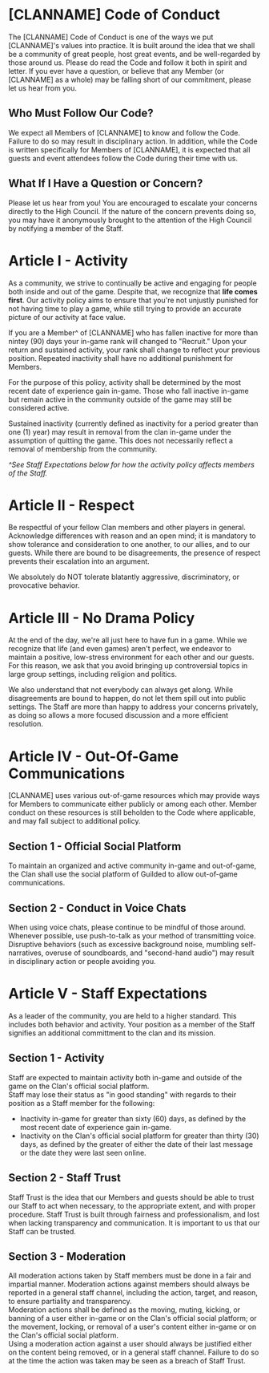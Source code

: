 # [CLANNAME] Code of Conduct
The [CLANNAME] Code of Conduct is one of the ways we put [CLANNAME]'s values into practice. It is built around the idea that we shall be a community of great people, host great events, and be well-regarded by those around us. Please do read the Code and follow it both in spirit and letter. If you ever have a question, or believe that any Member (or [CLANNAME] as a whole) may be falling short of our commitment, please let us hear from you.

## Who Must Follow Our Code?
We expect all Members of [CLANNAME] to know and follow the Code. Failure to do so may result in disciplinary action. In addition, while the Code is written specifically for Members of [CLANNAME], it is expected that all guests and event attendees follow the Code during their time with us.

## What If I Have a Question or Concern?
Please let us hear from you! You are encouraged to escalate your concerns directly to the High Council. If the nature of the concern prevents doing so, you may have it anonymously brought to the attention of the High Council by notifying a member of the Staff.

# Article I - Activity
As a community, we strive to continually be active and engaging for people both inside and out of the game. Despite that, we recognize that **life comes first**. Our activity policy aims to ensure that you're not unjustly punished for not having time to play a game, while still trying to provide an accurate picture of our activity at face value.  

If you are a Member^ of [CLANNAME] who has fallen inactive for more than nintey (90) days your in-game rank will changed to "Recruit." Upon your return and sustained activity, your rank shall change to reflect your previous position. Repeated inactivity shall have no additional punishment for Members.  

For the purpose of this policy, activity shall be determined by the most recent date of experience gain in-game. Those who fall inactive in-game but remain active in the community outside of the game may still be considered active.  

Sustained inactivity (currently defined as inactivity for a period greater than one (1) year) may result in removal from the clan in-game under the assumption of quitting the game. This does not necessarily reflect a removal of membership from the community.  

*^See Staff Expectations below for how the activity policy affects members of the Staff.*

# Article II - Respect
Be respectful of your fellow Clan members and other players in general. Acknowledge differences with reason and an open mind; it is mandatory to show tolerance and consideration to one another, to our allies, and to our guests. While there are bound to be disagreements, the presence of respect prevents their escalation into an argument.   

We absolutely do NOT tolerate blatantly aggressive, discriminatory, or provocative behavior.

# Article III - No Drama Policy
At the end of the day, we're all just here to have fun in a game. While we recognize that life (and even games) aren't perfect, we endeavor to maintain a positive, low-stress environment for each other and our guests. For this reason, we ask that you avoid bringing up controversial topics in large group settings, including religion and politics.  

We also understand that not everybody can always get along. While disagreements are bound to happen, do not let them spill out into public settings. The Staff are more than happy to address your concerns privately, as doing so allows a more focused discussion and a more efficient resolution.

# Article IV - Out-Of-Game Communications
[CLANNAME] uses various out-of-game resources which may provide ways for Members to communicate either publicly or among each other. Member conduct on these resources is still beholden to the Code where applicable, and may fall subject to additional policy.

## Section 1 - Official Social Platform
To maintain an organized and active community in-game and out-of-game, the Clan shall use the social platform of Guilded to allow out-of-game communications.

## Section 2 - Conduct in Voice Chats
When using voice chats, please continue to be mindful of those around. Whenever possible, use push-to-talk as your method of transmitting voice. Disruptive behaviors (such as excessive background noise, mumbling self-narratives, overuse of soundboards, and "second-hand audio") may result in disciplinary action or people avoiding you.

# Article V - Staff Expectations
As a leader of the community, you are held to a higher standard. This includes both behavior and activity. Your position as a member of the Staff signifies an additional committment to the clan and its mission.

## Section 1 - Activity
Staff are expected to maintain activity both in-game and outside of the game on the Clan's official social platform.  
Staff may lose their status as "in good standing" with regards to their position as a Staff member for the following:
* Inactivity in-game for greater than sixty (60) days, as defined by the most recent date of experience gain in-game.
* Inactivity on the Clan's official social platform for greater than thirty (30) days, as defined by the greater of either the date of their last message or the date they were last seen online.

## Section 2 - Staff Trust
Staff Trust is the idea that our Members and guests should be able to trust our Staff to act when necessary, to the appropriate extent, and with proper procedure. Staff Trust is built through fairness and professionalism, and lost when lacking transparency and communication. It is important to us that our Staff can be trusted.

## Section 3 - Moderation 
All moderation actions taken by Staff members must be done in a fair and impartial manner. Moderation actions against members should always be reported in a general staff channel, including the action, target, and reason, to ensure partiality and transparency.   
Moderation actions shall be defined as the moving, muting, kicking, or banning of a user either in-game or on the Clan's official social platform; or the movement, locking, or removal of a user's content either in-game or on the Clan's official social platform.  
Using a moderation action against a user should always be justified either on the content being removed, or in a general staff channel. Failure to do so at the time the action was taken may be seen as a breach of Staff Trust.
